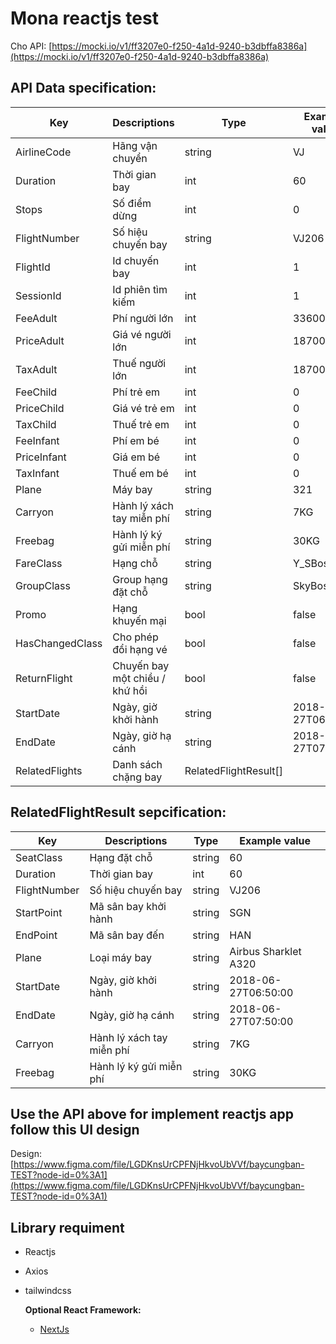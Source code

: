 # Mona reactjs test

Cho API: [https://mocki.io/v1/ff3207e0-f250-4a1d-9240-b3dbffa8386a](https://mocki.io/v1/ff3207e0-f250-4a1d-9240-b3dbffa8386a)

## API Data specification:

| Key             | Descriptions                   | Type                  | Example value       |
| --------------- | ------------------------------ | --------------------- | ------------------- |
| AirlineCode     | Hãng vận chuyển                | string                | VJ                  |
| Duration        | Thời gian bay                  | int                   | 60                  |
| Stops           | Số điểm dừng                   | int                   | 0                   |
| FlightNumber    | Số hiệu chuyến bay             | string                | VJ206               |
| FlightId        | Id chuyến bay                  | int                   | 1                   |
| SessionId       | Id phiên tìm kiếm              | int                   | 1                   |
| FeeAdult        | Phí người lớn                  | int                   | 336000              |
| PriceAdult      | Giá vé người lớn               | int                   | 187000              |
| TaxAdult        | Thuế người lớn                 | int                   | 187000              |
| FeeChild        | Phí trẻ em                     | int                   | 0                   |
| PriceChild      | Giá vé trẻ em                  | int                   | 0                   |
| TaxChild        | Thuế trẻ em                    | int                   | 0                   |
| FeeInfant       | Phí em bé                      | int                   | 0                   |
| PriceInfant     | Giá em bé                      | int                   | 0                   |
| TaxInfant       | Thuế em bé                     | int                   | 0                   |
| Plane           | Máy bay                        | string                | 321                 |
| Carryon         | Hành lý xách tay miễn phí      | string                | 7KG                 |
| Freebag         | Hành lý ký gửi miễn phí        | string                | 30KG                |
| FareClass       | Hạng chỗ                       | string                | Y_SBoss             |
| GroupClass      | Group hạng đặt chỗ             | string                | SkyBoss             |
| Promo           | Hạng khuyến mại                | bool                  | false               |
| HasChangedClass | Cho phép đổi hạng vé           | bool                  | false               |
| ReturnFlight    | Chuyến bay một chiều / khứ hồi | bool                  | false               |
| StartDate       | Ngày, giờ khởi hành            | string                | 2018-06-27T06:50:00 |
| EndDate         | Ngày, giờ hạ cánh              | string                | 2018-06-27T07:50:00 |
| RelatedFlights  | Danh sách chặng bay            | RelatedFlightResult[] |

## RelatedFlightResult sepcification:

| Key          | Descriptions              | Type   | Example value        |
| ------------ | ------------------------- | ------ | -------------------- |
| SeatClass    | Hạng đặt chỗ              | string | 60                   |
| Duration     | Thời gian bay             | int    | 60                   |
| FlightNumber | Số hiệu chuyến bay        | string | VJ206                |
| StartPoint   | Mã sân bay khởi hành      | string | SGN                  |
| EndPoint     | Mã sân bay đến            | string | HAN                  |
| Plane        | Loại máy bay              | string | Airbus Sharklet A320 |
| StartDate    | Ngày, giờ khởi hành       | string | 2018-06-27T06:50:00  |
| EndDate      | Ngày, giờ hạ cánh         | string | 2018-06-27T07:50:00  |
| Carryon      | Hành lý xách tay miễn phí | string | 7KG                  |
| Freebag      | Hành lý ký gửi miễn phí   | string | 30KG                 |

## Use the API above for implement reactjs app follow this UI design

Design: [https://www.figma.com/file/LGDKnsUrCPFNjHkvoUbVVf/baycungban-TEST?node-id=0%3A1](https://www.figma.com/file/LGDKnsUrCPFNjHkvoUbVVf/baycungban-TEST?node-id=0%3A1)

## Library requiment

- Reactjs
- Axios
- tailwindcss

  **Optional React Framework:**

  - [NextJs](https://nextjs.org/)
